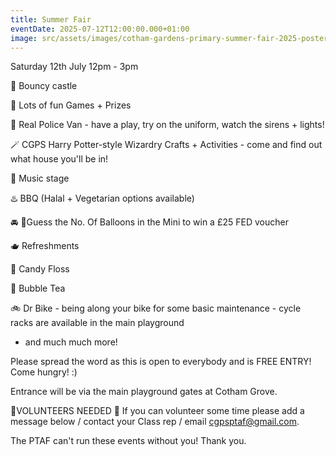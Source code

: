```yaml
---
title: Summer Fair
eventDate: 2025-07-12T12:00:00.000+01:00
image: src/assets/images/cotham-gardens-primary-summer-fair-2025-poster.png
---
```


Saturday 12th July 12pm - 3pm

🏰 Bouncy castle

🎲 Lots of fun Games + Prizes

🚓 Real Police Van - have a play, try on the uniform, watch the sirens + lights!

🪄 CGPS Harry Potter-style Wizardry Crafts + Activities - come and find out what house you'll be in!

🎵 Music stage

♨️ BBQ (Halal + Vegetarian options available)

🚘 🎈Guess the No. Of Balloons in the Mini to win a £25 FED voucher

🫖 Refreshments

🍡 Candy Floss

🧋 Bubble Tea

🚲 Dr Bike - being along your bike for some basic maintenance - cycle racks are available in the main playground

- and much much more!

Please spread the word as this is open to everybody and is FREE ENTRY! Come hungry! :)

Entrance will be via the main playground gates at Cotham Grove.

🎈VOLUNTEERS NEEDED 🎈
If you can volunteer some time please add a message below / contact your Class rep / email cgpsptaf@gmail.com.

The PTAF can't run these events without you! Thank you.
